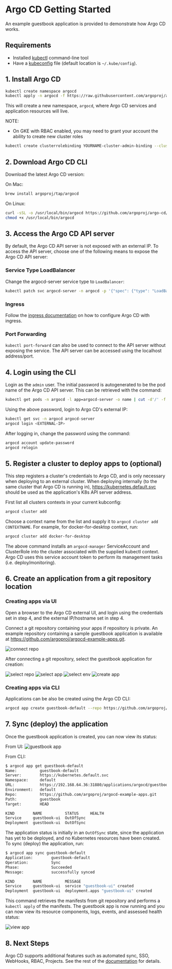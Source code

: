 # Argo CD Getting Started

An example guestbook application is provided to demonstrate how Argo CD works.

## Requirements
* Installed [kubectl](https://kubernetes.io/docs/tasks/tools/install-kubectl/) command-line tool
* Have a [kubeconfig](https://kubernetes.io/docs/tasks/access-application-cluster/configure-access-multiple-clusters/) file (default location is `~/.kube/config`).

## 1. Install Argo CD
```bash
kubectl create namespace argocd
kubectl apply -n argocd -f https://raw.githubusercontent.com/argoproj/argo-cd/v0.10.6/manifests/install.yaml
```
This will create a new namespace, `argocd`, where Argo CD services and application resources will live.

NOTE:
* On GKE with RBAC enabled, you may need to grant your account the ability to create new cluster roles
```bash
kubectl create clusterrolebinding YOURNAME-cluster-admin-binding --clusterrole=cluster-admin --user=YOUREMAIL@gmail.com
```

## 2. Download Argo CD CLI

Download the latest Argo CD version:

On Mac:
```bash
brew install argoproj/tap/argocd
```

On Linux:

```bash
curl -sSL -o /usr/local/bin/argocd https://github.com/argoproj/argo-cd/releases/download/v0.10.6/argocd-linux-amd64
chmod +x /usr/local/bin/argocd
```

## 3. Access the Argo CD API server

By default, the Argo CD API server is not exposed with an external IP. To access the API server,
choose one of the following means to expose the Argo CD API server:

### Service Type LoadBalancer
Change the argocd-server service type to `LoadBalancer`:

```bash
kubectl patch svc argocd-server -n argocd -p '{"spec": {"type": "LoadBalancer"}}'
```

### Ingress
Follow the [ingress documentation](ingress.md) on how to configure Argo CD with ingress.

### Port Forwarding
`kubectl port-forward` can also be used to connect to the API server without exposing the service.
The API server can be accessed using the localhost address/port.


## 4. Login using the CLI

Login as the `admin` user. The initial password is autogenerated to be the pod name of the
Argo CD API server. This can be retrieved with the command:
```bash
kubectl get pods -n argocd -l app=argocd-server -o name | cut -d'/' -f 2
```

Using the above password, login to Argo CD's external IP:
```bash
kubectl get svc -n argocd argocd-server
argocd login <EXTERNAL-IP>
```

After logging in, change the password using the command:
```bash
argocd account update-password
argocd relogin
```


## 5. Register a cluster to deploy apps to (optional)

This step registers a cluster's credentials to Argo CD, and is only necessary when deploying to
an external cluster. When deploying internally (to the same cluster that Argo CD is running in),
https://kubernetes.default.svc should be used as the application's K8s API server address.

First list all clusters contexts in your current kubconfig:
```bash
argocd cluster add
```

Choose a context name from the list and supply it to `argocd cluster add CONTEXTNAME`. For example,
for docker-for-desktop context, run:
```bash
argocd cluster add docker-for-desktop
```

The above command installs an `argocd-manager` ServiceAccount and ClusterRole into the cluster
associated with the supplied kubectl context. Argo CD uses this service account token to perform its
management tasks (i.e. deploy/monitoring).


## 6. Create an application from a git repository location

### Creating apps via UI

Open a browser to the Argo CD external UI, and login using the credentials set in step 4, and the
external IP/hostname set in step 4.

Connect a git repository containing your apps if repository is private. An example repository containing a sample
guestbook application is available at https://github.com/argoproj/argocd-example-apps.git.

![connect repo](assets/connect_repo.png)

After connecting a git repository, select the guestbook application for creation:

![select repo](assets/select_repo.png)
![select app](assets/select_app.png)
![select env](assets/select_env.png)
![create app](assets/create_app.png)


### Creating apps via CLI

Applications can be also be created using the Argo CD CLI:

```bash
argocd app create guestbook-default --repo https://github.com/argoproj/argocd-example-apps.git --path ksonnet-guestbook
```

## 7. Sync (deploy) the application

Once the guestbook application is created, you can now view its status:

From UI:
![guestbook app](assets/guestbook-app.png)

From CLI:
```bash
$ argocd app get guestbook-default
Name:          guestbook-default
Server:        https://kubernetes.default.svc
Namespace:     default
URL:           https://192.168.64.36:31880/applications/argocd/guestbook-default
Environment:   default
Repo:          https://github.com/argoproj/argocd-example-apps.git
Path:          guestbook
Target:        HEAD

KIND        NAME          STATUS     HEALTH
Service     guestbook-ui  OutOfSync
Deployment  guestbook-ui  OutOfSync
```

The application status is initially in an `OutOfSync` state, since the application has yet to be
deployed, and no Kubernetes resources have been created. To sync (deploy) the application, run:

```bash
$ argocd app sync guestbook-default
Application:        guestbook-default
Operation:          Sync
Phase:              Succeeded
Message:            successfully synced

KIND        NAME          MESSAGE
Service     guestbook-ui  service "guestbook-ui" created
Deployment  guestbook-ui  deployment.apps "guestbook-ui" created
```

This command retrieves the manifests from git repository and performs a `kubectl apply` of the
manifests. The guestbook app is now running and you can now view its resource components, logs,
events, and assessed health status:

![view app](assets/guestbook-tree.png)

## 8. Next Steps

Argo CD supports additional features such as automated sync, SSO, WebHooks, RBAC, Projects. See the
rest of the [documentation](./) for details.
